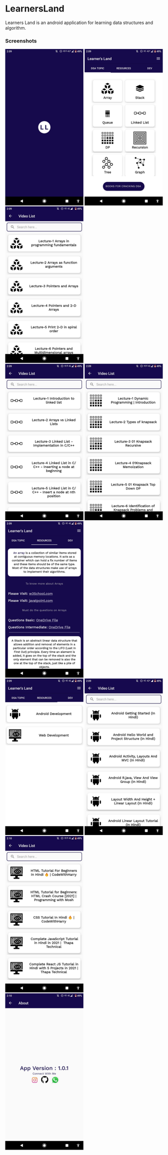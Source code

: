 # LearnersLand
Learners Land is an android application for learning data structures and algorithm. 

<h3>Screenshots</h3>
<div class="row">
<img src="https://github.com/FAROOQkhan10/LearnersLand/blob/master/screenshots/Screenshot_20220510-140910.jpg" width="250">
<img src="https://github.com/FAROOQkhan10/LearnersLand/blob/master/screenshots/Screenshot_20220510-140916.jpg" width="250">
<img src="https://github.com/FAROOQkhan10/LearnersLand/blob/master/screenshots/Screenshot_20220510-140923.jpg" width="250">
</div>
<div class="row">
<img src="https://github.com/FAROOQkhan10/LearnersLand/blob/master/screenshots/Screenshot_20220510-140931.jpg" width="250">
<img src="https://github.com/FAROOQkhan10/LearnersLand/blob/master/screenshots/Screenshot_20220510-140937.jpg" width="250">
<img src="https://github.com/FAROOQkhan10/LearnersLand/blob/master/screenshots/Screenshot_20220510-140946.jpg" width="250">
 </div>
 <div class="row">
<img src="https://github.com/FAROOQkhan10/LearnersLand/blob/master/screenshots/Screenshot_20220510-140953.jpg" width="250">
<img src="https://github.com/FAROOQkhan10/LearnersLand/blob/master/screenshots/Screenshot_20220510-140958.jpg" width="250">
<img src="https://github.com/FAROOQkhan10/LearnersLand/blob/master/screenshots/Screenshot_20220510-141005.jpg" width="250">
</div>  
<img src="https://github.com/FAROOQkhan10/LearnersLand/blob/master/screenshots/Screenshot_20220510-141014.jpg" width="250">
 
